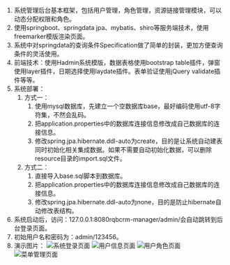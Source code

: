 1. 系统管理后台基本框架，包括用户管理，角色管理，资源链接管理模块，可以动态分配权限和角色。
2. 使用springboot、springdata jpa、mybatis、shiro等服务端技术，使用freemarker模版渲染页面。
3. 系统中对springdata的查询条件Specification做了简单的封装，更加方便查询条件的灵活使用。
4. 前端技术：使用Hadmin系统模版，数据表格使用bootstrap table插件，弹窗使用layer插件，日期选择使用laydate插件。表单验证使用jQuery validate插件等等。
5. 系统部署：
    1. 方式一： 
        1. 使用mysql数据库，先建立一个空数据库base，最好编码使用utf-8字符集，不然会乱码。
        2. 把application.properties中的数据库连接信息修改成自己数据库的连接信息。
        3. 修改spring.jpa.hibernate.ddl-auto为create，目的是让系统自动建表同时初始化相关集成数据。如果不需要自动初始化数据，可以删除resource目录的import.sql文件。
    2. 方式二：
        1. 直接导入base.sql脚本到数据库。 
        2. 把application.properties中的数据库连接信息修改成自己数据库的连接信息。 
        3. 修改spring.jpa.hibernate.ddl-auto为none，目的是防止hibernate自动修改表结构。
6. 系统启动后，访问：127.0.0.1:8080rqbcrm-manager/admin/会自动跳转到后台登录页面。
7. 初始用户名和密码为：admin/123456。
8. 演示图片：
![系统登录页面](https://github.com/yuwen-chen/rqbcrm/screenshot/login.png "登录页")
![用户信息页面](https://github.com/yuwen-chen/rqbcrm/screenshot/user.png "用户页")
![用户角色页面](https://github.com/yuwen-chen/rqbcrm/screenshot/role.png "角色页")
![菜单管理页面](https://github.com/yuwen-chen/rqbcrm/screenshot/role.png "菜单页")